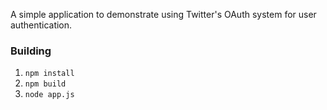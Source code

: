 A simple application to demonstrate using Twitter's OAuth system for user authentication.

### Building

1. `npm install`
2. `npm build`
3. `node app.js`
